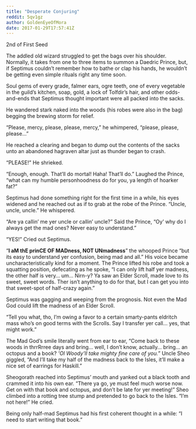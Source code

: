 ```yaml
---
title: "Desperate Conjuring"
reddit: 5qv1gz
author: GoldenEyeOfMora
date: 2017-01-29T17:57:41Z
---
```


2nd of First Seed

The addled old wizard struggled to get the bags over his shoulder. Normally, it takes from one to three items to summon a Daedric Prince, but, if Septimus couldn’t remember how to bathe or clap his hands, he wouldn’t be getting even simple rituals right any time soon.

Soul gems of every grade, falmer ears, ogre teeth, one of every vegetable in the guild’s kitchen, soap, gold, a lock of Tolfdir’s hair, and other odds-and-ends that Septimus thought important were all packed into the sacks.

He wandered stark naked into the woods (his robes were also in the bag) begging the brewing storm for relief.

“Please, mercy, please, please, mercy,” he whimpered, “please, please, please…”

He reached a clearing and began to dump out the contents of the sacks unto an abandoned hagraven altar just as thunder began to crash.

“PLEASE!” He shrieked.

“Enough, enough. That’ll do mortal! Haha! That’ll do.” Laughed the Prince, “what can my humble personhoodness do for you, ya length of hoarker fat?” 

Septimus had done something right for the first time in a while, his eyes widened and he reached out as if to grab at the robe of the Prince. “Uncle, uncle, uncle.” He whispered.

“Are ya callin’ me yer uncle or callin’ uncle?” Said the Prince, “Oy’ why do I always get the mad ones? Never easy to understand.” 

“YES!” Cried out Septimus.

“**I aM thE prinCE OF MADness, NOT UNmadness**” the whooped Prince “but its easy to understand yer confusion, being mad and all.” His voice became uncharacteristically kind for a moment. The Prince lifted his robe and took a squatting position, defecating as he spoke, “I can only lift half yer madness, the other half is very… um… Nirn-y? Ya saw an Elder Scroll, made love to its sweet, sweet words. Ther isn’t anything to do for that, but I can get you into that sweet-spot of half-crazy again.”

Septimus was gagging and weeping from the prognosis. Not even the Mad God could lift the madness of an Elder Scroll. 

“Tell you what, tho, I’m owing a favor to a certain smarty-pants eldritch mass who’s on good terms with the Scrolls. Say I transfer yer call… yes, that might work.”

The Mad God’s smile literally went from ear to ear, “Come back to these woods in thrrRrree days and bring… well, I don’t know, actually… bring… an octopus and a book? *'Ol Woody'll take mighty fine care of you.*” Uncle Sheo giggled, “And I’ll take my half of the madness back to the Isles, it’ll make a nice set of earrings for Haskill.”

Sheogorath reached into Septimus’ mouth and yanked out a black tooth and crammed it into his own ear. “There ya go, ye must feel much worse now. Get on with that book and octopus, and don’t be late for yer meeting!” Sheo climbed into a rotting tree stump and pretended to go back to the Isles. “I’m not here!” He cried.

Being only half-mad Septimus had his first coherent thought in a while:
“I need to start writing that book.”

